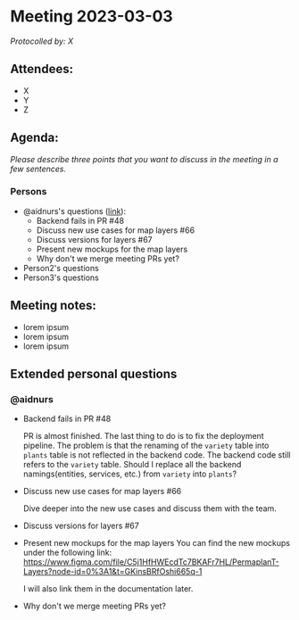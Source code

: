 # Meeting 2023-03-03

_Protocolled by: X_

## Attendees:

-   X
-   Y
-   Z

## Agenda:

_Please describe three points that you want to discuss in the meeting in a few sentences._

### Persons

-   @aidnurs's questions ([link](#person1)):
    -   Backend fails in PR #48
    -   Discuss new use cases for map layers #66
    -   Discuss versions for layers #67
    -   Present new mockups for the map layers
    -   Why don't we merge meeting PRs yet?
-   Person2's questions
-   Person3's questions

## Meeting notes:

-   lorem ipsum
-   lorem ipsum
-   lorem ipsum

## Extended personal questions

### @aidnurs

-   Backend fails in PR #48

    PR is almost finished. The last thing to do is to fix the deployment pipeline. The problem is that the renaming of the `variety` table into `plants` table is not reflected in the backend code. The backend code still refers to the `variety` table. Should I replace all the backend namings(entities, services, etc.) from `variety` into `plants`?

-   Discuss new use cases for map layers #66

    Dive deeper into the new use cases and discuss them with the team.

-   Discuss versions for layers #67
-   Present new mockups for the map layers
    You can find the new mockups under the following link:
    https://www.figma.com/file/C5j1HfHWEcdTc7BKAFr7HL/PermaplanT-Layers?node-id=0%3A1&t=GKinsBRfOshi665q-1

    I will also link them in the documentation later.

-   Why don't we merge meeting PRs yet?
